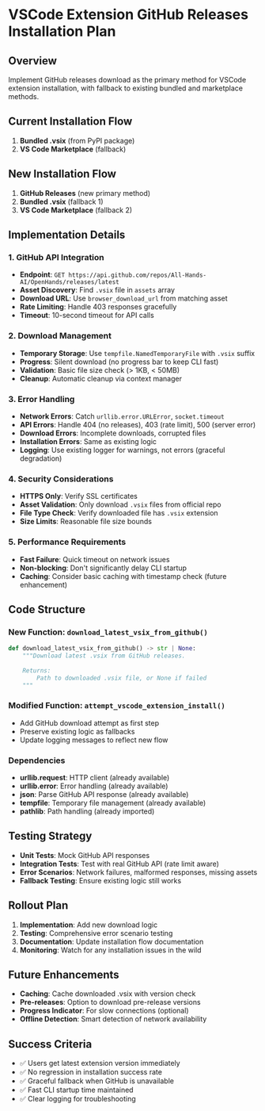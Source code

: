 # VSCode Extension GitHub Releases Installation Plan

## Overview
Implement GitHub releases download as the primary method for VSCode extension installation, with fallback to existing bundled and marketplace methods.

## Current Installation Flow
1. **Bundled .vsix** (from PyPI package)
2. **VS Code Marketplace** (fallback)

## New Installation Flow
1. **GitHub Releases** (new primary method)
2. **Bundled .vsix** (fallback 1)
3. **VS Code Marketplace** (fallback 2)

## Implementation Details

### 1. GitHub API Integration
- **Endpoint**: `GET https://api.github.com/repos/All-Hands-AI/OpenHands/releases/latest`
- **Asset Discovery**: Find `.vsix` file in `assets` array
- **Download URL**: Use `browser_download_url` from matching asset
- **Rate Limiting**: Handle 403 responses gracefully
- **Timeout**: 10-second timeout for API calls

### 2. Download Management
- **Temporary Storage**: Use `tempfile.NamedTemporaryFile` with `.vsix` suffix
- **Progress**: Silent download (no progress bar to keep CLI fast)
- **Validation**: Basic file size check (> 1KB, < 50MB)
- **Cleanup**: Automatic cleanup via context manager

### 3. Error Handling
- **Network Errors**: Catch `urllib.error.URLError`, `socket.timeout`
- **API Errors**: Handle 404 (no releases), 403 (rate limit), 500 (server error)
- **Download Errors**: Incomplete downloads, corrupted files
- **Installation Errors**: Same as existing logic
- **Logging**: Use existing logger for warnings, not errors (graceful degradation)

### 4. Security Considerations
- **HTTPS Only**: Verify SSL certificates
- **Asset Validation**: Only download `.vsix` files from official repo
- **File Type Check**: Verify downloaded file has `.vsix` extension
- **Size Limits**: Reasonable file size bounds

### 5. Performance Requirements
- **Fast Failure**: Quick timeout on network issues
- **Non-blocking**: Don't significantly delay CLI startup
- **Caching**: Consider basic caching with timestamp check (future enhancement)

## Code Structure

### New Function: `download_latest_vsix_from_github()`
```python
def download_latest_vsix_from_github() -> str | None:
    """Download latest .vsix from GitHub releases.
    
    Returns:
        Path to downloaded .vsix file, or None if failed
    """
```

### Modified Function: `attempt_vscode_extension_install()`
- Add GitHub download attempt as first step
- Preserve existing logic as fallbacks
- Update logging messages to reflect new flow

### Dependencies
- **urllib.request**: HTTP client (already available)
- **urllib.error**: Error handling (already available)
- **json**: Parse GitHub API response (already available)
- **tempfile**: Temporary file management (already available)
- **pathlib**: Path handling (already imported)

## Testing Strategy
- **Unit Tests**: Mock GitHub API responses
- **Integration Tests**: Test with real GitHub API (rate limit aware)
- **Error Scenarios**: Network failures, malformed responses, missing assets
- **Fallback Testing**: Ensure existing logic still works

## Rollout Plan
1. **Implementation**: Add new download logic
2. **Testing**: Comprehensive error scenario testing
3. **Documentation**: Update installation flow documentation
4. **Monitoring**: Watch for any installation issues in the wild

## Future Enhancements
- **Caching**: Cache downloaded .vsix with version check
- **Pre-releases**: Option to download pre-release versions
- **Progress Indicator**: For slow connections (optional)
- **Offline Detection**: Smart detection of network availability

## Success Criteria
- ✅ Users get latest extension version immediately
- ✅ No regression in installation success rate
- ✅ Graceful fallback when GitHub is unavailable
- ✅ Fast CLI startup time maintained
- ✅ Clear logging for troubleshooting